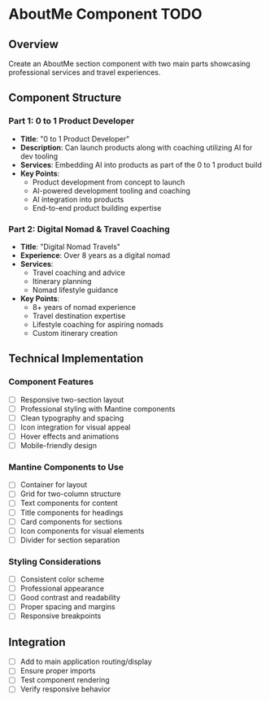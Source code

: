 # AboutMe Component TODO

## Overview
Create an AboutMe section component with two main parts showcasing professional services and travel experiences.

## Component Structure

### Part 1: 0 to 1 Product Developer
- **Title**: "0 to 1 Product Developer"
- **Description**: Can launch products along with coaching utilizing AI for dev tooling
- **Services**: Embedding AI into products as part of the 0 to 1 product build
- **Key Points**:
  - Product development from concept to launch
  - AI-powered development tooling and coaching
  - AI integration into products
  - End-to-end product building expertise

### Part 2: Digital Nomad & Travel Coaching
- **Title**: "Digital Nomad Travels"
- **Experience**: Over 8 years as a digital nomad
- **Services**: 
  - Travel coaching and advice
  - Itinerary planning
  - Nomad lifestyle guidance
- **Key Points**:
  - 8+ years of nomad experience
  - Travel destination expertise
  - Lifestyle coaching for aspiring nomads
  - Custom itinerary creation

## Technical Implementation

### Component Features
- [ ] Responsive two-section layout
- [ ] Professional styling with Mantine components
- [ ] Clean typography and spacing
- [ ] Icon integration for visual appeal
- [ ] Hover effects and animations
- [ ] Mobile-friendly design

### Mantine Components to Use
- [ ] Container for layout
- [ ] Grid for two-column structure
- [ ] Text components for content
- [ ] Title components for headings
- [ ] Card components for sections
- [ ] Icon components for visual elements
- [ ] Divider for section separation

### Styling Considerations
- [ ] Consistent color scheme
- [ ] Professional appearance
- [ ] Good contrast and readability
- [ ] Proper spacing and margins
- [ ] Responsive breakpoints

## Integration
- [ ] Add to main application routing/display
- [ ] Ensure proper imports
- [ ] Test component rendering
- [ ] Verify responsive behavior